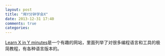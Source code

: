 ```yaml
---
layout: post
title: "用Y分钟学会X"
date: 2013-12-31 17:40
comments: true
categories: 
---
```


[Learn X in Y minutes](http://learnxinyminutes.com/)是一个有趣的网站，里面列举了对很多编程语言和工具的极简教程，有各种语言版本的。